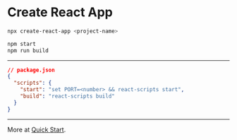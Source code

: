 # Create React App

```bash
npx create-react-app <project-name>
```

```bash
npm start
npm run build
```

---

```json
// package.json
{
  "scripts": {
    "start": "set PORT=<number> && react-scripts start",
    "build": "react-scripts build"
  }
}
```

---

More at [Quick Start](https://create-react-app.dev/docs/getting-started#quick-start).
